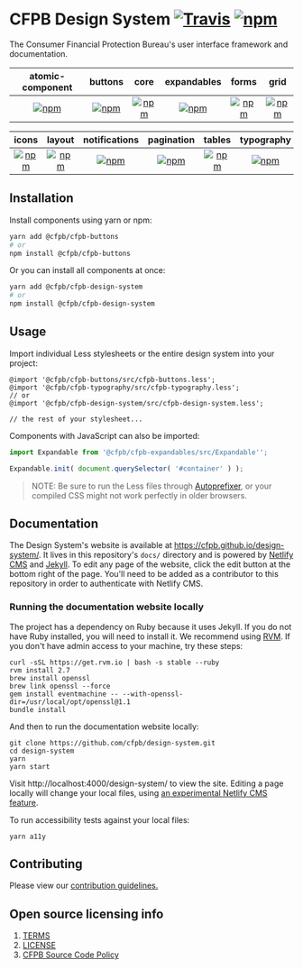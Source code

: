 # CFPB Design System [![Travis](https://img.shields.io/travis/cfpb/design-system.svg?style=flat-square)](https://travis-ci.org/cfpb/design-system) [![npm](https://img.shields.io/npm/v/@cfpb/cfpb-design-system.svg?style=flat-square)](https://www.npmjs.com/package/@cfpb/cfpb-design-system)

The Consumer Financial Protection Bureau's user interface framework and documentation.

|                                                                  atomic-component                                                                   |                                                              buttons                                                              |                                                            core                                                             |                                                                expandables                                                                |                                                             forms                                                             |                                                            grid                                                             |
| :-------------------------------------------------------------------------------------------------------------------------------------------------: | :-------------------------------------------------------------------------------------------------------------------------------: | :-------------------------------------------------------------------------------------------------------------------------: | :---------------------------------------------------------------------------------------------------------------------------------------: | :---------------------------------------------------------------------------------------------------------------------------: | :-------------------------------------------------------------------------------------------------------------------------: |
| [![npm](https://img.shields.io/npm/v/@cfpb/cfpb-atomic-component.svg?style=flat-square)](https://www.npmjs.com/package/@cfpb/cfpb-atomic-component) | [![npm](https://img.shields.io/npm/v/@cfpb/cfpb-buttons.svg?style=flat-square)](https://www.npmjs.com/package/@cfpb/cfpb-buttons) | [![npm](https://img.shields.io/npm/v/@cfpb/cfpb-core.svg?style=flat-square)](https://www.npmjs.com/package/@cfpb/cfpb-core) | [![npm](https://img.shields.io/npm/v/@cfpb/cfpb-expandables.svg?style=flat-square)](https://www.npmjs.com/package/@cfpb/cfpb-expandables) | [![npm](https://img.shields.io/npm/v/@cfpb/cfpb-forms.svg?style=flat-square)](https://www.npmjs.com/package/@cfpb/cfpb-forms) | [![npm](https://img.shields.io/npm/v/@cfpb/cfpb-grid.svg?style=flat-square)](https://www.npmjs.com/package/@cfpb/cfpb-grid) |

|                                                             icons                                                             |                                                             layout                                                              |                                                                 notifications                                                                 |                                                               pagination                                                                |                                                             tables                                                              |                                                               typography                                                                |
| :---------------------------------------------------------------------------------------------------------------------------: | :-----------------------------------------------------------------------------------------------------------------------------: | :-------------------------------------------------------------------------------------------------------------------------------------------: | :-------------------------------------------------------------------------------------------------------------------------------------: | :-----------------------------------------------------------------------------------------------------------------------------: | :-------------------------------------------------------------------------------------------------------------------------------------: |
| [![npm](https://img.shields.io/npm/v/@cfpb/cfpb-icons.svg?style=flat-square)](https://www.npmjs.com/package/@cfpb/cfpb-icons) | [![npm](https://img.shields.io/npm/v/@cfpb/cfpb-layout.svg?style=flat-square)](https://www.npmjs.com/package/@cfpb/cfpb-layout) | [![npm](https://img.shields.io/npm/v/@cfpb/cfpb-notifications.svg?style=flat-square)](https://www.npmjs.com/package/@cfpb/cfpb-notifications) | [![npm](https://img.shields.io/npm/v/@cfpb/cfpb-pagination.svg?style=flat-square)](https://www.npmjs.com/package/@cfpb/cfpb-pagination) | [![npm](https://img.shields.io/npm/v/@cfpb/cfpb-tables.svg?style=flat-square)](https://www.npmjs.com/package/@cfpb/cfpb-tables) | [![npm](https://img.shields.io/npm/v/@cfpb/cfpb-typography.svg?style=flat-square)](https://www.npmjs.com/package/@cfpb/cfpb-typography) |

## Installation

Install components using yarn or npm:

```sh
yarn add @cfpb/cfpb-buttons
# or
npm install @cfpb/cfpb-buttons
```

Or you can install all components at once:

```sh
yarn add @cfpb/cfpb-design-system
# or
npm install @cfpb/cfpb-design-system
```

## Usage

Import individual Less stylesheets or the entire design system into your project:

```less
@import '@cfpb/cfpb-buttons/src/cfpb-buttons.less';
@import '@cfpb/cfpb-typography/src/cfpb-typography.less';
// or
@import '@cfpb/cfpb-design-system/src/cfpb-design-system.less';

// the rest of your stylesheet...
```

Components with JavaScript can also be imported:

```js
import Expandable from '@cfpb/cfpb-expandables/src/Expandable'';

Expandable.init( document.querySelector( '#container' ) );
```

> NOTE: Be sure to run the Less files through
> [Autoprefixer](https://github.com/postcss/autoprefixer),
> or your compiled CSS might not work perfectly in older browsers.

## Documentation

The Design System's website is available at https://cfpb.github.io/design-system/.
It lives in this repository's `docs/` directory
and is powered by [Netlify CMS](https://www.netlifycms.org/)
and [Jekyll](https://jekyllrb.com/).
To edit any page of the website,
click the edit button at the bottom right of the page.
You'll need to be added as a contributor to this repository in order to
authenticate with Netlify CMS.


### Running the documentation website locally
The project has a dependency on Ruby because it uses Jekyll. If you do not have Ruby installed, you will need to install it. We recommend using [RVM](https://rvm.io/rvm/install). If you don't have admin access to your machine, try these steps:

```shell
curl -sSL https://get.rvm.io | bash -s stable --ruby
rvm install 2.7
brew install openssl
brew link openssl --force
gem install eventmachine -- --with-openssl-dir=/usr/local/opt/openssl@1.1
bundle install
```

And then to run the documentation website locally:

```shell
git clone https://github.com/cfpb/design-system.git
cd design-system
yarn
yarn start
```

Visit http://localhost:4000/design-system/ to view the site.
Editing a page locally will change your local files, using
[an experimental Netlify CMS feature](https://www.netlifycms.org/docs/beta-features/#working-with-a-local-git-repository).

To run accessibility tests against your local files:

```shell
yarn a11y
```

## Contributing

Please view our [contribution guidelines.](CONTRIBUTING.md)

## Open source licensing info

1. [TERMS](TERMS.md)
2. [LICENSE](LICENSE)
3. [CFPB Source Code Policy](https://github.com/cfpb/source-code-policy/)
